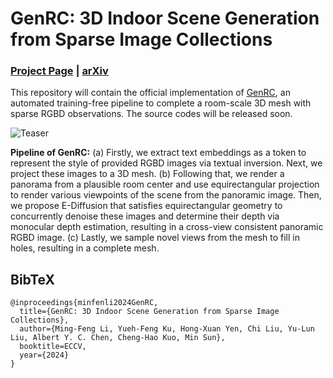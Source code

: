 # GenRC: 3D Indoor Scene Generation from Sparse Image Collections
### [Project Page](https://minfenli.github.io/GenRC/) | [arXiv](https://arxiv.org/abs/2407.12939)

This repository will contain the official implementation of [GenRC](https://minfenli.github.io/GenRC/), an automated training-free pipeline to complete a room-scale 3D mesh with sparse RGBD observations. The source codes will be released soon.

![Teaser](https://minfenli.github.io/GenRC/images/pipeline.png "GenRC")

**Pipeline of GenRC:** (a) Firstly, we extract text embeddings as a token to represent the style of provided RGBD images via textual inversion. Next, we project these images to a 3D mesh. (b) Following that, we render a panorama from a plausible room center and use equirectangular projection to render various viewpoints of the scene from the panoramic image. Then, we propose E-Diffusion that satisfies equirectangular geometry to concurrently denoise these images and determine their depth via monocular depth estimation, resulting in a cross-view consistent panoramic RGBD image. (c) Lastly, we sample novel views from the mesh to fill in holes, resulting in a complete mesh.

## BibTeX
```
@inproceedings{minfenli2024GenRC,
  title={GenRC: 3D Indoor Scene Generation from Sparse Image Collections},
  author={Ming-Feng Li, Yueh-Feng Ku, Hong-Xuan Yen, Chi Liu, Yu-Lun Liu, Albert Y. C. Chen, Cheng-Hao Kuo, Min Sun},
  booktitle=ECCV,
  year={2024}
}
```

